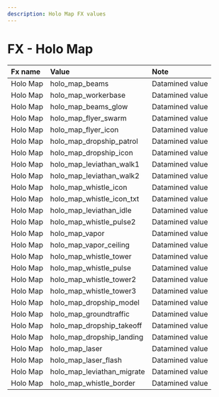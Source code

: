 ```yaml
---
description: Holo Map FX values
---
```


# FX - Holo Map

| Fx name | Value | Note |
| :--- | :--- | :--- |
| Holo Map | holo\_map\_beams | Datamined value |
| Holo Map | holo\_map\_workerbase | Datamined value |
| Holo Map | holo\_map\_beams\_glow | Datamined value |
| Holo Map | holo\_map\_flyer\_swarm | Datamined value |
| Holo Map | holo\_map\_flyer\_icon | Datamined value |
| Holo Map | holo\_map\_dropship\_patrol | Datamined value |
| Holo Map | holo\_map\_dropship\_icon | Datamined value |
| Holo Map | holo\_map\_leviathan\_walk1 | Datamined value |
| Holo Map | holo\_map\_leviathan\_walk2 | Datamined value |
| Holo Map | holo\_map\_whistle\_icon | Datamined value |
| Holo Map | holo\_map\_whistle\_icon\_txt | Datamined value |
| Holo Map | holo\_map\_leviathan\_idle | Datamined value |
| Holo Map | holo\_map\_whistle\_pulse2 | Datamined value |
| Holo Map | holo\_map\_vapor | Datamined value |
| Holo Map | holo\_map\_vapor\_ceiling | Datamined value |
| Holo Map | holo\_map\_whistle\_tower | Datamined value |
| Holo Map | holo\_map\_whistle\_pulse | Datamined value |
| Holo Map | holo\_map\_whistle\_tower2 | Datamined value |
| Holo Map | holo\_map\_whistle\_tower3 | Datamined value |
| Holo Map | holo\_map\_dropship\_model | Datamined value |
| Holo Map | holo\_map\_groundtraffic | Datamined value |
| Holo Map | holo\_map\_dropship\_takeoff | Datamined value |
| Holo Map | holo\_map\_dropship\_landing | Datamined value |
| Holo Map | holo\_map\_laser | Datamined value |
| Holo Map | holo\_map\_laser\_flash | Datamined value |
| Holo Map | holo\_map\_leviathan\_migrate | Datamined value |
| Holo Map | holo\_map\_whistle\_border | Datamined value |

